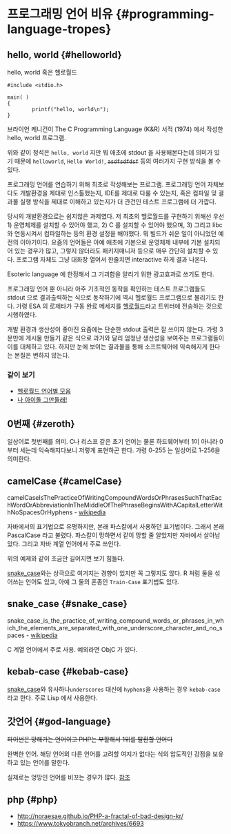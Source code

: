 # 프로그래밍 언어 비유 {#programming-language-tropes}

## hello, world {#helloworld}

hello, world 혹은 헬로월드

```
#include <stdio.h>

main( )
{
        printf("hello, world\n");
}
```

브라이언 케니건이 The C Programming Language (K&R) 서적 (1974) 에서 작성한 hello, world 프로그램.

위와 같이 정석은 `hello, world` 지만 뭐 애초에 stdout 을 사용해본다는데 의미가 있기 때문에 `helloworld`, `Hello World!`, ~~`asdfsdfdsf`~~ 등의 여러가지 구현 방식을 볼 수 있다.

프로그래밍 언어를 연습하기 위해 최초로 작성해보는 프로그램. 프로그래밍 언어 자체보다도 개발환경을 제대로 인스톨했는지, IDE를 제대로 다룰 수 있는지, 혹은 컴파일 및 결과물 실행 방식을 제대로 이해하고 있는지가 더 관건인 테스트 프로그램에 더 가깝다.

당시의 개발환경으로는 쉽지않은 과제였다. 저 최초의 헬로월드를 구현하기 위해선 우선 1) 운영체제를 설치할 수 있어야 했고, 2) C 를 설치할 수 있어야 했으며, 3) 그리고 libc 와 연동시켜서 컴파일하는 등의 환경 설정을 해야했다. 뭐 빌드가 쉬운 일이 아니었던 예전의 이야기이다. 요즘의 언어들은 아예 애초에 기본으로 운영체제 내부에 기본 설치되어 있는 경우가 많고, 그렇지 않더라도 패키지매니저 등으로 매우 간단히 설치할 수 있다. 프로그램 자체도 그냥 대화창 열어서 한줄치면 interactive 하게 결과 나온다.

Esoteric language 에 한정해서 그 기괴함을 알리기 위한 광고효과로 쓰기도 한다.

프로그래밍 언어 뿐 아니라 아주 기초적인 동작을 확인하는 테스트 프로그램들도 stdout 으로 결과출력하는 식으로 동작하기에 역시 헬로월드 프로그램으로 불리기도 한다. 가령 ESA 의 로제타가 구동 완료 메세지를 [헬로월드](https://twitter.com/esa_rosetta/status/425331522363596801)라고 트위터에 전송하는 것으로 시행하였다.

개발 환경과 생산성이 좋아진 요즘에는 단순한 stdout 출력은 잘 쓰이지 않는다. 가령 3분만에 게시물 만들기 같은 식으로 과거와 달리 엄청난 생산성을 보여주는 프로그램들이 이를 대체하고 있다. 하지만 눈에 보이는 결과물을 통해 소프트웨어에 익숙해지게 한다는 본질은 변하지 않는다.

### 같이 보기

* [헬로월드 언어별 모음](http://helloworldcollection.de/)
* [나 아이돌 그만둘래!](https://github.com/xnuk/idoru-yameru)

## 0번째 {#zeroth}
일상어로 첫번째를 의미. C나 리스프 같은 초기 언어는 물론 하드웨어부터 1이 아니라 0부터 세는데 익숙해지다보니 저렇게 표현하곤 한다. 가령 0-255 는 일상어로 1-256을 의미한다.

## camelCase {#camelCase}
camelCaseIsThePracticeOfWritingCompoundWordsOrPhrasesSuchThatEachWordOrAbbreviationInTheMiddleOfThePhraseBeginsWithACapitalLetterWithNoSpacesOrHyphens - [wikipedia](https://en.wikipedia.org/wiki/Camel_case)

자바에서의 표기법으로 유명하지만, 본래 파스칼에서 사용하던 표기법이다. 그래서 본래 PascalCase 라고 불렸다. 파스칼이 망하면서 같이 망할 줄 알았지만 자바에서 살아남았다. 그리고 자바 계열 언어에서 주로 쓰인다.

위의 예제와 같이 조금만 길어지면 보기 힘들다.

[snake_case](#snake_case)와는 상극으로 여겨지는 경향이 있지만 꼭 그렇지도 않다. R 처럼  둘을 섞어쓰는 언어도 있고, 아예 그 둘의 혼종인 `Train-Case` 표기법도 있다.

## snake_case {#snake_case}
snake_case_is_the_practice_of_writing_compound_words_or_phrases_in_which_the_elements_are_separated_with_one_underscore_character_and_no_spaces - [wikipedia](https://en.wikipedia.org/wiki/Snake_case)

C 계열 언어에서 주로 사용. 예외라면 ObjC 가 있다.

## kebab-case {#kebab-case}
[snake_case](#snake_case)와 유사하나`underscores` 대신에 `hyphens`을 사용하는 경우 `kebab-case` 라고 한다. 주로 Lisp 에서 사용한다.

## 갓언어 {#god-language}
~~파이썬은 망해가는 언어이고 PHP는 부활해서 1위를 탈환할 언어다~~

완벽한 언어. 해당 언어외 다른 언어를 고려할 여지가 없다는 식의 압도적인 강점을 보유하고 있는 언어를 말한다.

실제로는 엉망인 언어를 비꼬는 경우가 많다. [참조](https://www.google.se/url?sa=t&rct=j&q=&esrc=s&source=web&cd=1&cad=rja&uact=8&ved=0ahUKEwiD4PSJtcHQAhXMB8AKHSKmCgkQFggcMAA&url=https%3A%2F%2Ftwitter.com%2Fi%2Fmoments%2F788997459406000129&usg=AFQjCNGGG5if_BDRhoGbbmlCGb1-9NcXSQ)

## php {#php}

* http://noraesae.github.io/PHP-a-fractal-of-bad-design-kr/
* https://www.tokyobranch.net/archives/6693
